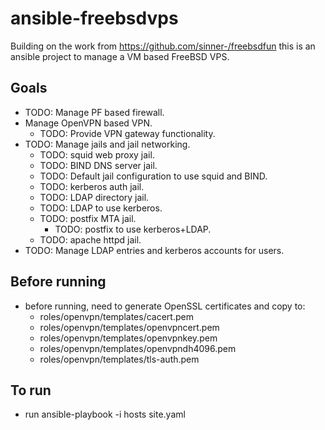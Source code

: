 # ansible-freebsdvps
Building on the work from https://github.com/sinner-/freebsdfun
this is an ansible project to manage a VM based FreeBSD VPS. 

## Goals
* TODO: Manage PF based firewall.
* Manage OpenVPN based VPN.
  * TODO: Provide VPN gateway functionality.
* TODO: Manage jails and jail networking.
  * TODO: squid web proxy jail.
  * TODO: BIND DNS server jail.
  * TODO: Default jail configuration to use squid and BIND.
  * TODO: kerberos auth jail.
  * TODO: LDAP directory jail.
  * TODO: LDAP to use kerberos.
  * TODO: postfix MTA jail.
    * TODO: postfix to use kerberos+LDAP.
  * TODO: apache httpd jail.
* TODO: Manage LDAP entries and kerberos accounts for users.

## Before running
* before running, need to generate OpenSSL certificates and copy to:
  * roles/openvpn/templates/cacert.pem
  * roles/openvpn/templates/openvpncert.pem
  * roles/openvpn/templates/openvpnkey.pem
  * roles/openvpn/templates/openvpndh4096.pem
  * roles/openvpn/templates/tls-auth.pem

## To run
* run ansible-playbook -i hosts site.yaml
